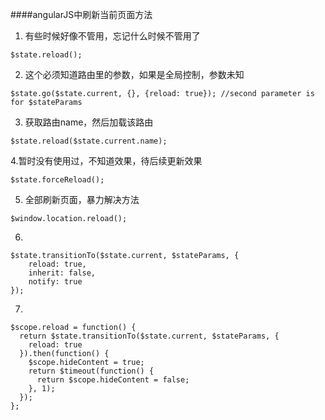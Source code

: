 ####angularJS中刷新当前页面方法

1. 有些时候好像不管用，忘记什么时候不管用了

```
$state.reload();
```

2. 这个必须知道路由里的参数，如果是全局控制，参数未知

```
$state.go($state.current, {}, {reload: true}); //second parameter is for $stateParams
```

3. 获取路由name，然后加载该路由

```
$state.reload($state.current.name);
```

4.暂时没有使用过，不知道效果，待后续更新效果

```
$state.forceReload();
```

5. 全部刷新页面，暴力解决方法

```
$window.location.reload();
```

6. 
```
$state.transitionTo($state.current, $stateParams, {
	reload: true,
	inherit: false,
	notify: true
});

```

7.
```
$scope.reload = function() {
  return $state.transitionTo($state.current, $stateParams, {
    reload: true
  }).then(function() {
    $scope.hideContent = true;
    return $timeout(function() {
      return $scope.hideContent = false;
    }, 1);
  });
};
```